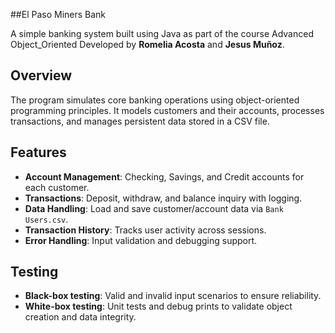 ##El Paso Miners Bank

A simple banking system built using Java as part of the course Advanced Object_Oriented Developed by **Romelia Acosta** and **Jesus Muñoz**.

## Overview
The program simulates core banking operations using object-oriented programming principles. It models customers and their accounts, processes transactions, and manages persistent data stored in a CSV file.

## Features
- **Account Management**: Checking, Savings, and Credit accounts for each customer.
- **Transactions**: Deposit, withdraw, and balance inquiry with logging.
- **Data Handling**: Load and save customer/account data via `Bank Users.csv`.
- **Transaction History**: Tracks user activity across sessions.
- **Error Handling**: Input validation and debugging support.

## Testing
- **Black-box testing**: Valid and invalid input scenarios to ensure reliability.
- **White-box testing**: Unit tests and debug prints to validate object creation and data integrity.
